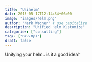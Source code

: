 ```yaml
---
title: "Unihelm"
date: 2018-05-12T12:14:34+06:00
image: "images/helm.png"
author: "Mark Wagner" # use capitalize
description: "Unified Helm Kustomize"
categories: ["consulting"]
tags: ["Dev-Ops"]
draft: false
---
```

Unifying your helm.. is it a good idea?
